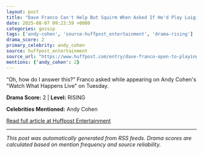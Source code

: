 ```yaml
---
layout: post
title: "Dave Franco Can't Help But Squirm When Asked If He'd Play Luigi Mangione"
date: 2025-08-07 09:23:59 +0000
categories: gossip
tags: ['andy-cohen', 'source-huffpost_entertainment', 'drama-rising']
drama_score: 2
primary_celebrity: andy_cohen
source: huffpost_entertainment
source_url: "https://www.huffpost.com/entry/dave-franco-open-to-playing-luigi-mangione_n_68936c96e4b07e7958a15467"
mentions: {'andy_cohen': 2}
---
```


“Oh, how do I answer this?” Franco asked while appearing on Andy Cohen's "Watch What Happens Live" on Tuesday.

**Drama Score:** 2 | **Level:** RISING

**Celebrities Mentioned:** Andy Cohen

[Read full article at Huffpost Entertainment](https://www.huffpost.com/entry/dave-franco-open-to-playing-luigi-mangione_n_68936c96e4b07e7958a15467)

---
*This post was automatically generated from RSS feeds. Drama scores are calculated based on mention frequency and source reliability.*
